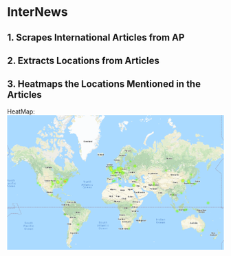 # InterNews
## 1. Scrapes International Articles from AP
## 2. Extracts Locations from Articles
## 3. Heatmaps the Locations Mentioned in the Articles
HeatMap:
![alt text](https://github.com/vinieap/InterNews/blob/master/res/internatAP.png)
